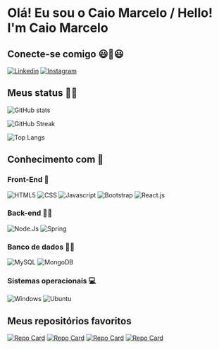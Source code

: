# Olá! Eu sou o Caio Marcelo / Hello! I'm Caio Marcelo

## Conecte-se comigo 😃🤝😃
[![Linkedin](https://img.shields.io/badge/LinkedIn-0077B5?style=for-the-badge&logo=linkedin&logoColor=white)](https://www.linkedin.com/in/caio-marcelo-lima-ildefonso-campos-08728a26a/)
[![Instagram](https://img.shields.io/badge/Instagram-E4405F?style=for-the-badge&logo=instagram&logoColor=white)](https://www.instagram.com/caiomarcelo79_/)

## Meus status 👨‍💻
![GitHub stats](https://github-readme-stats.vercel.app/api?username=caiomarcelo79&show_icons=true&theme=merko)

![GitHub Streak](https://streak-stats.demolab.com?user=caiomarcelo79&theme=merko&border_radius=3)

![Top Langs](https://github-readme-stats-git-masterrstaa-rickstaa.vercel.app/api/top-langs/?username=caiomarcelo79&layout=compact&theme=merko)

## Conhecimento com 🧠

### Front-End 👀
![HTML5](https://img.shields.io/badge/HTML5-E34F26?style=for-the-badge&logo=html5&logoColor=white)
![CSS](https://img.shields.io/badge/CSS3-1572B6?style=for-the-badge&logo=css3&logoColor=white)
![Javascript](https://img.shields.io/badge/JavaScript-F7DF1E?style=for-the-badge&logo=javascript&logoColor=black)
![Bootstrap](https://img.shields.io/badge/Bootstrap-59287A?style=for-the-badge&logo=bootstrap&logoColor=white)
![React.js](https://img.shields.io/badge/React%20js-00B6FF?style=for-the-badge&logo=react&logoColor=black)

### Back-end 🔨🔧
![Node.Js](https://img.shields.io/badge/Node%20js-339933?style=for-the-badge&logo=nodedotjs&logoColor=white)
![Spring](https://img.shields.io/badge/Spring-2BB128?style=for-the-badge&logo=spring&logoColor=white)

### Banco de dados 📂🎲
![MySQL](https://img.shields.io/badge/MySQL-4C7CBC?style=for-the-badge&logo=mysql&logoColor=white)
![MongoDB](https://img.shields.io/badge/MongoDB-4EA94B?style=for-the-badge&logo=mongodb&logoColor=white)

### Sistemas operacionais 💻
![Windows](https://img.shields.io/badge/Windows-000?style=for-the-badge&logo=windows&logoColor=2CA5E0)
![Ubuntu](https://img.shields.io/badge/Ubuntu-35495E?style=for-the-badge&logo=ubuntu&logoColor=2CA5E0)

## Meus repositórios favoritos
[![Repo Card](https://github-readme-stats.vercel.app/api/pin/?username=caiomarcelo79&repo=Softmoda&theme=merko&show_icons=true)](https://github.com/caiomarcelo79/Softmoda)
[![Repo Card](https://github-readme-stats.vercel.app/api/pin/?username=caiomarcelo79&repo=barbie-landing-page&theme=merko&show_icons=true)](https://github.com/caiomarcelo79/barbie-landing-page)
[![Repo Card](https://github-readme-stats.vercel.app/api/pin/?username=caiomarcelo79&repo=Rede-Social&theme=merko&show_icons=true)](https://github.com/caiomarcelo79/Rede-Social)
[![Repo Card](https://github-readme-stats.vercel.app/api/pin/?username=caiomarcelo79&repo=Produtos-Spring-React&theme=merko&show_icons=true)](https://github.com/caiomarcelo79/Produtos-Spring-React)